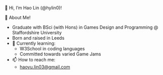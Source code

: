 👋 Hi, I’m Hao Lin (@hylin0)!

👀 About Me!
  - Graduate with BSci (with Hons) in Games Design and Programming @ Staffordshire University
  - Born and raised in Leeds
  - 🌱 Currently learning: 
      - W3School in coding languages
      - Committed towards varied Game Jams
  - 📫 How to reach me: 
      - haoyu.lin03@gmail.com 

<!---
hylin0/hylin0 is a ✨ special ✨ repository because its `README.md` (this file) appears on your GitHub profile.
You can click the Preview link to take a look at your changes.
--->
